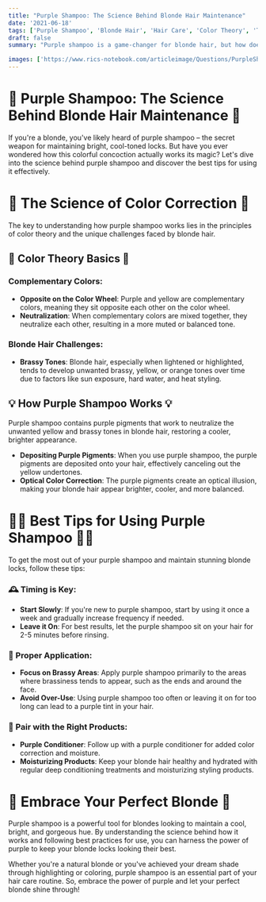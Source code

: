 ```yaml
---
title: "Purple Shampoo: The Science Behind Blonde Hair Maintenance"
date: '2021-06-18'
tags: ['Purple Shampoo', 'Blonde Hair', 'Hair Care', 'Color Theory', 'Tips']
draft: false
summary: "Purple shampoo is a game-changer for blonde hair, but how does it work? This blog post explores the science behind purple shampoo, its color-correcting properties, and the best tips for using it effectively to maintain beautiful, bright blonde locks."

images: ['https://www.rics-notebook.com/articleimage/Questions/PurpleShampoo.webp']
---
```


# 💜 Purple Shampoo: The Science Behind Blonde Hair Maintenance 💜

If you're a blonde, you've likely heard of purple shampoo – the secret weapon for maintaining bright, cool-toned locks. But have you ever wondered how this colorful concoction actually works its magic? Let's dive into the science behind purple shampoo and discover the best tips for using it effectively.

# 🔬 The Science of Color Correction 🔬

The key to understanding how purple shampoo works lies in the principles of color theory and the unique challenges faced by blonde hair.

## 🎨 Color Theory Basics 🎨

### Complementary Colors:
- **Opposite on the Color Wheel**: Purple and yellow are complementary colors, meaning they sit opposite each other on the color wheel.
- **Neutralization**: When complementary colors are mixed together, they neutralize each other, resulting in a more muted or balanced tone.

### Blonde Hair Challenges:
- **Brassy Tones**: Blonde hair, especially when lightened or highlighted, tends to develop unwanted brassy, yellow, or orange tones over time due to factors like sun exposure, hard water, and heat styling.

## 💡 How Purple Shampoo Works 💡

Purple shampoo contains purple pigments that work to neutralize the unwanted yellow and brassy tones in blonde hair, restoring a cooler, brighter appearance.

- **Depositing Purple Pigments**: When you use purple shampoo, the purple pigments are deposited onto your hair, effectively canceling out the yellow undertones.
- **Optical Color Correction**: The purple pigments create an optical illusion, making your blonde hair appear brighter, cooler, and more balanced.

# 💁‍♀️ Best Tips for Using Purple Shampoo 💁‍♀️

To get the most out of your purple shampoo and maintain stunning blonde locks, follow these tips:

### 🕰️ Timing is Key:
- **Start Slowly**: If you're new to purple shampoo, start by using it once a week and gradually increase frequency if needed.
- **Leave it On**: For best results, let the purple shampoo sit on your hair for 2-5 minutes before rinsing.

### 🚿 Proper Application:
- **Focus on Brassy Areas**: Apply purple shampoo primarily to the areas where brassiness tends to appear, such as the ends and around the face.
- **Avoid Over-Use**: Using purple shampoo too often or leaving it on for too long can lead to a purple tint in your hair.

### 🧴 Pair with the Right Products:
- **Purple Conditioner**: Follow up with a purple conditioner for added color correction and moisture.
- **Moisturizing Products**: Keep your blonde hair healthy and hydrated with regular deep conditioning treatments and moisturizing styling products.

# 💫 Embrace Your Perfect Blonde 💫

Purple shampoo is a powerful tool for blondes looking to maintain a cool, bright, and gorgeous hue. By understanding the science behind how it works and following best practices for use, you can harness the power of purple to keep your blonde locks looking their best.

Whether you're a natural blonde or you've achieved your dream shade through highlighting or coloring, purple shampoo is an essential part of your hair care routine. So, embrace the power of purple and let your perfect blonde shine through!